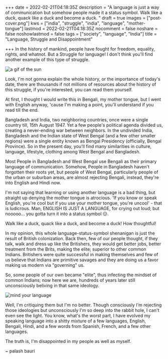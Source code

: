 +++
date = 2022-02-21T04:18:35Z
description = "A language is just a way of communication but somehow people made it a status symbol. Walk like a duck, quack like a duck and become a duck. "
draft = true
images = ["post-cover.png"]
kws = ["india", "struggle", "india", "language", "mother-tongue"]
lastmod = 2022-02-21T04:18:35Z
nocomment = false
noshare = false
noshowlastmod = false
tags = ["society", "language", "India"]
title = "Language, Struggle and Disappointment"

+++
In the history of mankind, people have fought for freedom, equality, rights, and whatnot. But a Struggle for language! I don't think you'll find another example of this type of struggle.

![a gif of the sun](https://c.tenor.com/kNbaYz9auG4AAAAd/sun-is-out-clouds-are-gone.gif)

Look, I'm not gonna explain the whole history, or the importance of today's date, there are thousands if not millions of resources about the history of this struggle, if you're interested, you can read them yourself.

At first, I thought I would write this in Bengali, my mother tongue, but I went with English anyway, 'cause I'm making a point, you'll understand if you read till the end.

Bangladesh and India, two neighboring countries, once were a single country till, 15th August 1947. Yet a few people's political agenda divided us, creating a never-ending war between neighbors.
In the undivided India, Bangladesh and the Indian state of West Bengal (and a few other smaller regions) were a single entity known as Bengal Presidency (officially, Bengal Province). So in the present day, you'll find many similarities in culture, language, lifestyle, clothing among West Bengal and Bangladesh. 

Most People in Bangladesh and West Bengal use Bengali as their primary language of communication. Somehow, People in Bangladesh haven't forgotten their roots yet, but people of West Bengal, particularly people of the urban or suburban areas, are almost rejecting Bengali, instead, they're into English and Hindi now.

I'm not saying that learning or using another language is a bad thing, but straight up denying the mother tongue is atrocious. 'If you know or speak English, you're cool but if you use your mother tongue, you're uncool' - that is ludicrous. Man, ENGLISH IS JUST A LANGUAGE, for crying out loud; but nooooo... you gotta turn it into a status symbol 😑. 

Walk like a duck, quack like a duck, and become a duck! How thoughtful!

In my opinion, this whole language-status-symbol shenanigan is just the result of British colonization. Back then, few of our people thought, if they talk, walk and dress up like the Britishers, they would get better jobs, better treatment from the Brits, making the elite; superior to other common Indians. Britishers were quite successful in making themselves and few of us believe that Indians are primitive savages and they are doing us a favor making us modern via "governing" us.

So, some people of our own became "elite", thus infecting the mindset of common Indians; now here we are, hundreds of years later still unconsciously beliving in that same ideology.

![mind your language ](https://c.tenor.com/ymN6h61ZQ7sAAAAd/mind-your.gif)

Well, I'm critiquing them but I'm no better. Though consciously I'm rejecting those ideologies but unconsciously I'm so deep into the rabbit hole, I can't even see the light. You know, what's the worst part, I have evolved my speaking language into a shitty mixture of a few languages, English, Bengali, Hindi, and a few words from Spanish, French, and a few other languages.

The truth is, I'm disappointed in my people as well as myself.

~ palash bauri

